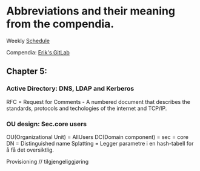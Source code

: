 # **Abbreviations and their meaning from the compendia.**
Weekly [Schedule](https://gitlab.com/erikhje/dcsg1005/-/blob/master/schedule.md)

Compendia: [Erik's GitLab](https://gitlab.com/erikhje/dcsg1005/-/blob/master/compendia.md#markdown)

## Chapter 5: 
### **Active Directory: DNS, LDAP and Kerberos** 

RFC = Request for Comments
    - A numbered document that describes the standards, protocols and techologies
    of the internet and TCP/IP.

### OU design: Sec.core users
OU(Organizational Unit)     = AllUsers
DC(Domain component)        = sec
                            = core
DN                          = Distinguished name
Splatting                   = Legger parametre i en hash-tabell for å få det oversiktlig.

Provisioning // tilgjengeliggjøring
